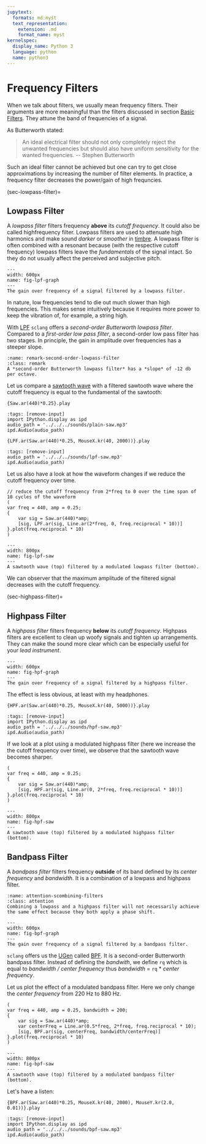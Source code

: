 ```yaml
---
jupytext:
  formats: md:myst
  text_representation:
    extension: .md
    format_name: myst
kernelspec:
  display_name: Python 3
  language: python
  name: python3
---
```


# Frequency Filters

When we talk about filters, we usually mean frequency filters.
Their arguments are more meaningful than the filters discussed in section [Basic Filters](sec-basic-filters).
They attune the band of frequencies of a signal.

As Butterworth stated:

>An ideal electrical filter should not only completely reject the unwanted frequencies but should also have uniform sensitivity for the wanted frequencies. -- Stephen Butterworth

Such an ideal filter cannot be achieved but one can try to get close approximations by increasing the number of filter elements.
In practice, a frequency filter decreases the power/gain of high frequncies.

(sec-lowpass-filter)=
## Lowpass Filter

A *lowpass filter* filters frequency **above** its *cutoff frequency*.
It could also be called highfrequency filter.
Lowpass filters are used to attenuate high harmonics and make sound *darker* or *smoother* in [timbre](sec-timbre).
A lowpass filter is often combined with a resonant because (with the respective cutoff frequency) lowpass filters leave the *fundamentals* of the signal intact.
So they do not usually affect the perceived and subjective pitch.

```{figure} ../../../figs/sounddesign/filters/lpf-graph.png
---
width: 600px
name: fig-lpf-graph
---
The gain over frequency of a signal filtered by a lowpass filter.
```

In nature, low frequencies tend to die out much slower than high frequencies.
This makes sense intuitively because it requires more power to keep the vibration of, for example, a string high.

With [LPF](https://doc.sccode.org/Classes/LPF.html) ``sclang`` offers a *second-order Butterworth lowpass filter*.
Compared to a *first-order low pass filter*, a second-order low pass filter has two stages.
In principle, the gain in amplitude over frequencies has a steeper slope.

```{admonition} Second-order Butterworth Lowpass Filter 
:name: remark-second-order-lowpass-filter
:class: remark
A *second-order Butterworth lowpass filter* has a *slope* of -12 db per octave.
```

Let us compare a [sawtooth wave](sec-sawtooth-wave) with a filtered sawtooth wave where the cutoff frequency is equal to the fundamental of the sawtooth:

```isc
{Saw.ar(440)*0.25}.play
```

```{code-cell} python3
:tags: [remove-input]
import IPython.display as ipd
audio_path = '../../../sounds/plain-saw.mp3'
ipd.Audio(audio_path)
```

```isc
{LPF.ar(Saw.ar(440)*0.25, MouseX.kr(40, 2000))}.play
```

```{code-cell} python3
:tags: [remove-input]
audio_path = '../../../sounds/lpf-saw.mp3'
ipd.Audio(audio_path)
```

Let us also have a look at how the waveform changes if we reduce the cutoff frequency over time.

```isc
// reduce the cutoff frequency from 2*freq to 0 over the time span of 10 cycles of the waveform
(
var freq = 440, amp = 0.25;
{	
    var sig = Saw.ar(440)*amp;
    [sig, LPF.ar(sig, Line.ar(2*freq, 0, freq.reciprocal * 10))]
}.plot(freq.reciprocal * 10)
)
```

```{figure} ../../../figs/sounddesign/filters/lpf-saw.png
---
width: 800px
name: fig-lpf-saw
---
A sawtooth wave (top) filtered by a modulated lowpass filter (bottom).
```

We can observer that the maximum amplitude of the filtered signal decreases with the cutoff frequency.

(sec-highpass-filter)=
## Highpass Filter

A *highpass filter* filters frequency **below** its *cutoff frequency*.
Highpass filters are excellent to clean up woofy signals and tighten up arrangements.
They can make the sound more clear which can be especially useful for your *lead instrument*.

```{figure} ../../../figs/sounddesign/filters/hpf-graph.png
---
width: 600px
name: fig-hpf-graph
---
The gain over frequency of a signal filtered by a highpass filter.
```

The effect is less obvious, at least with my headphones.

```isc
{HPF.ar(Saw.ar(440)*0.25, MouseX.kr(40, 5000))}.play
```

```{code-cell} python3
:tags: [remove-input]
import IPython.display as ipd
audio_path = '../../../sounds/hpf-saw.mp3'
ipd.Audio(audio_path)
```

If we look at a plot using a modulated highpass filter (here we increase the the cutoff frequency over time), we observe that the sawtooth wave becomes sharper.

```isc
(
var freq = 440, amp = 0.25;
{	
    var sig = Saw.ar(440)*amp;
    [sig, HPF.ar(sig, Line.ar(0, 2*freq, freq.reciprocal * 10))]
}.plot(freq.reciprocal * 10)
)
```

```{figure} ../../../figs/sounddesign/filters/hpf-saw.png
---
width: 800px
name: fig-hpf-saw
---
A sawtooth wave (top) filtered by a modulated highpass filter (bottom).
```

## Bandpass Filter

A *bandpass filter* filters frequency **outside** of its band defined by its *center frequency* and *bandwidth*.
It is a combination of a lowpass and highpass filter.

```{admonition} Combining filters
:name: attention-scombining-filters
:class: attention
Combining a lowpass and a highpass filter will not necessarily achieve the same effect because they both apply a phase shift.
```

```{figure} ../../../figs/sounddesign/filters/bpf-graph.png
---
width: 600px
name: fig-bpf-graph
---
The gain over frequency of a signal filtered by a bandpass filter.
```

``sclang`` offers us the [UGen](def-ugen) called [BPF](https://doc.sccode.org/Classes/BPF.html).
It is a second-order Butterworth bandpass filter.
Instead of defining the *bandwith*, we define ``rq`` which is equal to *bandwidth / center frequency* thus *bandwidth* = ``rq`` * *center frequency*.

Let us plot the effect of a modulated bandpass filter.
Here we only change the *center frequency* from 220 Hz to 880 Hz.

```isc
(
var freq = 440, amp = 0.25, bandwidth = 200;
{	
    var sig = Saw.ar(440)*amp;
    var centerFreq = Line.ar(0.5*freq, 2*freq, freq.reciprocal * 10);
    [sig, BPF.ar(sig, centerFreq, bandwidth/centerFreq)]
}.plot(freq.reciprocal * 10)
)
```

```{figure} ../../../figs/sounddesign/filters/bpf-saw.png
---
width: 800px
name: fig-bpf-saw
---
A sawtooth wave (top) filtered by a modulated bandpass filter (bottom).
```


Let's have a listen:

```isc
{BPF.ar(Saw.ar(440)*0.25, MouseX.kr(40, 2000), MouseY.kr(2.0, 0.01))}.play
```

```{code-cell} python3
:tags: [remove-input]
import IPython.display as ipd
audio_path = '../../../sounds/bpf-saw.mp3'
ipd.Audio(audio_path)
```